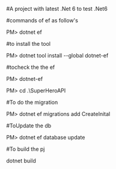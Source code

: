 #A project with latest .Net 6 to test .Net6

#commands of ef as follow's

PM> dotnet ef

#to install the tool

PM> dotnet tool install --global dotnet-ef

#tocheck the the ef

PM> dotnet-ef

PM> cd .\SuperHeroAPI

#To do the migration

PM> dotnet ef migrations add CreateInital

#ToUpdate the db

PM> dotnet ef database update

#To build the pj

dotnet build


